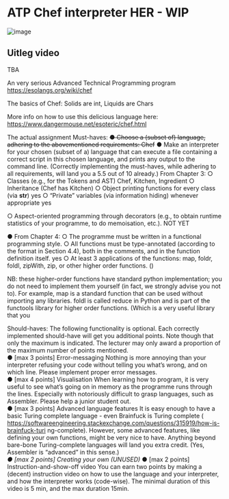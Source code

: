 # ATP Chef interpreter HER - WIP
![image](https://i.insider.com/58751b46dd0895e71f8b47b1?width=800&format=jpeg)

## Uitleg video
TBA

An very serious Advanced Technical Programming program
https://esolangs.org/wiki/chef


The basics of Chef:
Solids are int, Liquids are Chars

More info on how to use this delicious language here:
https://www.dangermouse.net/esoteric/chef.html


The actual assignment Must-haves: 
~~● Choose a (subset of) language, adhering to the abovementioned requirements: Chef~~
● Make an interpreter for your chosen (subset of a) language that can execute a file containing a correct script in this chosen language, and prints any output to the command line.
(Correctly implementing the must-haves, while adhering to all requirements, will land you a 5.5 out of 10 already.)
From Chapter 3:
○ Classes (e.g., for the Tokens and AST)
Chef, Kitchen, Ingredient
○ Inheritance
(Chef has Kitchen)
○ Object printing functions for every class (via __str__)
yes
○ “Private” variables (via information hiding) whenever appropriate
yes

○ Aspect-oriented programming through decorators (e.g., to obtain runtime
statistics of your programme, to do memoisation, etc.).
NOT YET

● From Chapter 4:
○ The programme must be written in a functional programming style.
○ All functions must be type-annotated (according to the format in Section 4.4),
both in the comments, and in the function definition itself.
yes
○ At least 3 applications of the functions: map, foldr, foldl, zipWith, zip, or other
higher order functions. 
()

NB: these higher-order functions have standard python
implementation; you do not need to implement them yourself (in fact, we strongly
advise you not to). For example, map is a standard function that can be used
without importing any libraries. foldl is called reduce in Python and is part of the
functools library for higher order functions. (Which is a very useful library that you

 
Should-haves:  The following functionality is optional. Each correctly implemented should-have will get you 
additional points. Note though that only the maximum is indicated. The lecturer may only award a proportion of the maximum number of points mentioned.  
● [max 3 points] Error-messaging ​Nothing is more annoying than your interpreter refusing your code without telling you what’s wrong, and on which line. Please implement proper error messages.  
● [max 4 points] Visualisation ​When learning how to program, it is very useful to see what’s going on in memory as the programme runs through the lines. Especially with notoriously difficult to grasp languages, such as Assembler. Please help a junior student out.  
● [max 3 points] Advanced language features ​It is easy enough to have a basic Turing complete language - even Brainfuck is Turing complete (​https://softwareengineering.stackexchange.com/questions/315919/how-is-brainfuck-turi ng-complete​). However, some advanced features, like defining your own functions, might be very nice to have. Anything beyond bare-bone Turing-complete languages will land you extra credit. (Yes, Assembler is “advanced” in this sense.)  
_● [max 2 points] Creating your own (UNUSED)_
● [max 2 points] Instruction-and-show-off video ​You can earn two points by making a (decent) instruction video on how to use the language and your interpreter, and how the interpreter works (code-wise). The minimal duration of this video is 5 min, and the max duration 15min.
